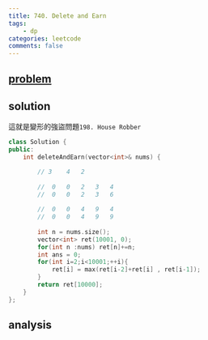 ```yaml
---
title: 740. Delete and Earn
tags:  
    - dp
categories: leetcode
comments: false
---
```


## [problem](https://leetcode.com/problems/delete-and-earn/)

## solution
這就是變形的強盜問題`198. House Robber`
```c++
class Solution {
public:
    int deleteAndEarn(vector<int>& nums) {

        // 3    4   2
        
        //  0   0   2   3   4
        //  0   0   2   3   6
        
        //  0   0   4   9   4   
        //  0   0   4   9   9
        
        int n = nums.size();
        vector<int> ret(10001, 0);
        for(int n :nums) ret[n]+=n;
        int ans = 0;
        for(int i=2;i<10001;++i){
            ret[i] = max(ret[i-2]+ret[i] , ret[i-1]);
        }
        return ret[10000];
    }
};
```

## analysis
